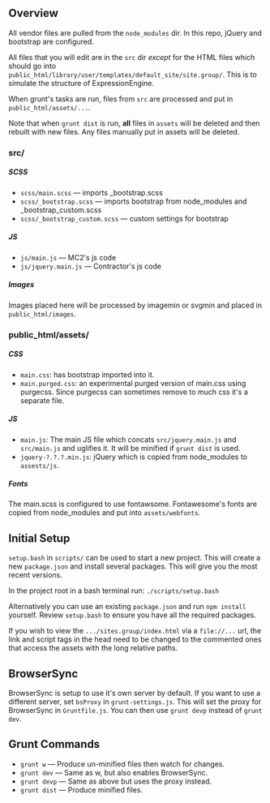 
## Overview

All vendor files are pulled from the `node_modules` dir.  In this
repo, jQuery and bootstrap are configured.

All files that you will edit are in the `src` dir *except* for the HTML
files which should go into
`public_html/library/user/templates/default_site/site.group/`.  This
is to simulate the structure of ExpressionEngine.

When grunt's tasks are run, files from `src` are processed and put in
`public_html/assets/...`.

Note that when `grunt dist` is run, **all** files in `assets` will be
deleted and then rebuilt with new files.  Any files manually put in
assets will be deleted.

### src/

##### SCSS
- `scss/main.scss` &mdash;
  imports _bootstrap.scss
- `scss/_bootstrap.scss` &mdash;
  imports bootstrap from node_modules and _bootstrap_custom.scss
- `scss/_bootstrap_custom.scss` &mdash;
  custom settings for bootstrap

##### JS
- `js/main.js` &mdash;
  MC2's js code
- `js/jquery.main.js` &mdash;
  Contractor's js code

##### Images
Images placed here will be processed by imagemin or svgmin and placed
in `public_html/images`.

### public_html/assets/

##### CSS
- `main.css`: has bootstrap imported into it.
- `main.purged.css`: an experimental purged version of main.css using
  purgecss.  Since purgecss can sometimes remove to much css it's a
  separate file.

##### JS
- `main.js`: The main JS file which concats `src/jquery.main.js` and
  `src/main.js` and uglifies it.  It will be minified if `grunt dist`
  is used.
- `jquery-?.?.?.min.js`: jQuery which is copied from node_modules to
  `assests/js`.

##### Fonts
The main.scss is configured to use fontawsome.  Fontawesome's fonts
are copied from node_modules and put into `assets/webfonts`.


## Initial Setup

`setup.bash` in `scripts/` can be used to start a new project.  This
will create a new `package.json` and install several packages.  This
will give you the most recent versions.

In the project root in a bash terminal run:
`./scripts/setup.bash`

Alternatively you can use an existing `package.json` and run `npm
install` yourself.  Review `setup.bash` to ensure you have all the
required packages.

If you wish to view the `.../sites.group/index.html` via a
`file://...` url, the link and script tags in the head need to be
changed to the commented ones that access the assets with the long
relative paths.


## BrowserSync

BrowserSync is setup to use it's own server by default.  If you want
to use a different server, set `bsProxy` in `grunt-settings.js`.  This
will set the proxy for BrowserSync in `Gruntfile.js`.  You can then use
`grunt devp` instead of `grunt dev`.

<!--
Note: If JS looks like it isn't reloading, I've found that going to the UI
url (http://localhost:3001) and toggling some settings makes it work.
-->

## Grunt Commands

- `grunt w` &mdash;
  Produce un-minified files then watch for changes.
- `grunt dev` &mdash;
  Same as w, but also enables BrowserSync.
- `grunt devp` &mdash;
  Same as above but uses the proxy instead.
- `grunt dist` &mdash;
   Produce minified files.
